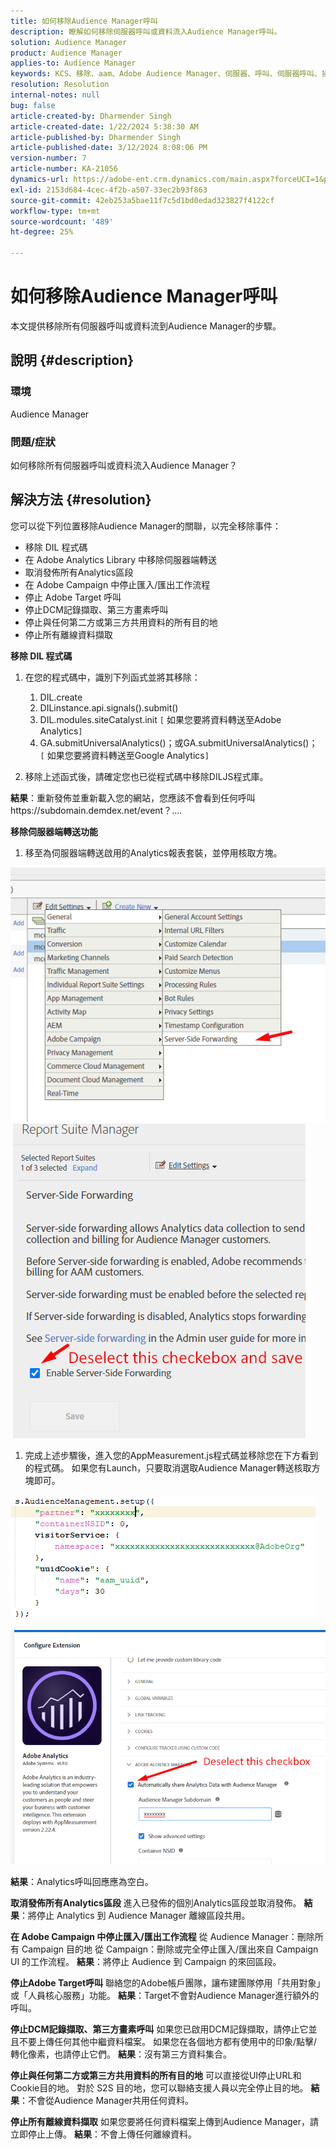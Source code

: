 ```yaml
---
title: 如何移除Audience Manager呼叫
description: 瞭解如何移除伺服器呼叫或資料流入Audience Manager呼叫。
solution: Audience Manager
product: Audience Manager
applies-to: Audience Manager
keywords: KCS、移除、aam、Adobe Audience Manager、伺服器、呼叫、伺服器呼叫、操作說明
resolution: Resolution
internal-notes: null
bug: false
article-created-by: Dharmender Singh
article-created-date: 1/22/2024 5:38:30 AM
article-published-by: Dharmender Singh
article-published-date: 3/12/2024 8:08:06 PM
version-number: 7
article-number: KA-21056
dynamics-url: https://adobe-ent.crm.dynamics.com/main.aspx?forceUCI=1&pagetype=entityrecord&etn=knowledgearticle&id=42a4f075-e8b8-ee11-a569-6045bd006149
exl-id: 2153d684-4cec-4f2b-a507-33ec2b93f863
source-git-commit: 42eb253a5bae11f7c5d1bd0edad323827f4122cf
workflow-type: tm+mt
source-wordcount: '489'
ht-degree: 25%

---
```


# 如何移除Audience Manager呼叫


本文提供移除所有伺服器呼叫或資料流到Audience Manager的步驟。

## 說明 {#description}


### 環境

Audience Manager

### 問題/症狀

如何移除所有伺服器呼叫或資料流入Audience Manager？


## 解決方法 {#resolution}


您可以從下列位置移除Audience Manager的關聯，以完全移除事件：

- 移除 DIL 程式碼
- 在 Adobe Analytics Library 中移除伺服器端轉送
- 取消發佈所有Analytics區段
- 在 Adobe Campaign 中停止匯入/匯出工作流程
- 停止 Adobe Target 呼叫
- 停止DCM記錄擷取、第三方畫素呼叫
- 停止與任何第二方或第三方共用資料的所有目的地
- 停止所有離線資料擷取




<b>移除 DIL 程式碼</b>

1. 在您的程式碼中，識別下列函式並將其移除：

   1. DIL.create
   2. DILinstance.api.signals().submit()
   3. DIL.modules.siteCatalyst.init `[` 如果您要將資料轉送至Adobe Analytics`]`
   4. GA.submitUniversalAnalytics()；或GA.submitUniversalAnalytics()；  `[` 如果您要將資料轉送至Google Analytics`]`
2. 移除上述函式後，請確定您也已從程式碼中移除DILJS程式庫。


<b>結果</b>：重新發佈並重新載入您的網站，您應該不會看到任何呼叫https://subdomain.demdex.net/event？....



<b>移除伺服器端轉送功能</b>

1. 移至為伺服器端轉送啟用的Analytics報表套裝，並停用核取方塊。


![](assets/8a6b5fd5-676c-ed11-9562-6045bd006239.png) ![](assets/8d6b5fd5-676c-ed11-9562-6045bd006239.png)

1. 完成上述步驟後，進入您的AppMeasurement.js程式碼並移除您在下方看到的程式碼。 如果您有Launch，只要取消選取Audience Manager轉送核取方塊即可。


![](assets/8c6b5fd5-676c-ed11-9562-6045bd006239.png)             ![](assets/8b6b5fd5-676c-ed11-9562-6045bd006239.png)

<b>結果</b>：Analytics呼叫回應應為空白。

<b>取消發佈所有Analytics區段</b>
進入已發佈的個別Analytics區段並取消發佈。
<b>結果</b>：將停止 Analytics 到 Audience Manager 離線區段共用。

<b>在 Adobe Campaign 中停止匯入/匯出工作流程</b>
從 Audience Manager：刪除所有 Campaign 目的地
從 Campaign：刪除或完全停止匯入/匯出來自 Campaign UI 的工作流程。
<b>結果</b>：將停止 Audience 到 Campaign 的來回區段。

<b>停止Adobe Target呼叫</b>
聯絡您的Adobe帳戶團隊，讓布建團隊停用「共用對象」或「人員核心服務」功能。
<b>結果</b>：Target不會對Audience Manager進行額外的呼叫。

<b>停止DCM記錄擷取、第三方畫素呼叫</b>
如果您已啟用DCM記錄擷取，請停止它並且不要上傳任何其他中繼資料檔案。
如果您在各個地方都有使用中的印象/點擊/轉化像素，也請停止它們。
<b>結果</b>：沒有第三方資料集合。

<b>停止與任何第二方或第三方共用資料的所有目的地</b>
可以直接從UI停止URL和Cookie目的地。
對於 S2S 目的地，您可以聯絡支援人員以完全停止目的地。
<b>結果</b>：不會從Audience Manager共用任何資料。

<b>停止所有離線資料擷取</b>
如果您要將任何資料檔案上傳到Audience Manager，請立即停止上傳。
<b>結果</b>：不會上傳任何離線資料。
